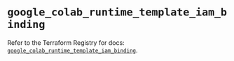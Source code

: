 # `google_colab_runtime_template_iam_binding`

Refer to the Terraform Registry for docs: [`google_colab_runtime_template_iam_binding`](https://registry.terraform.io/providers/hashicorp/google-beta/6.20.0/docs/resources/google_colab_runtime_template_iam_binding).
